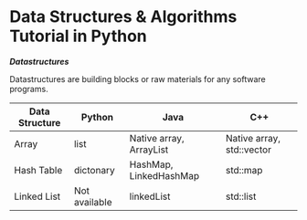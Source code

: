 
# Data Structures & Algorithms Tutorial in Python

***Datastructures***

Datastructures are building blocks or raw materials for any software programs.

| Data Structure  |  Python | Java   | C++  | 
|---|---|---|---|
| Array  | list   | Native array, ArrayList  | Native array, std::vector  |  
| Hash Table  | dictonary   | HashMap, LinkedHashMap   | std::map   |   
| Linked List   | Not available   | linkedList   | std::list  |   
